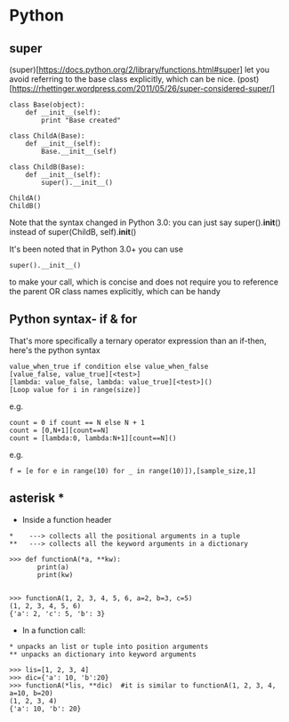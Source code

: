# Python
## super
(super)[https://docs.python.org/2/library/functions.html#super] let you avoid referring to the base class explicitly, which can be nice. (post)[https://rhettinger.wordpress.com/2011/05/26/super-considered-super/]
```
class Base(object):
    def __init__(self):
        print "Base created"

class ChildA(Base):
    def __init__(self):
        Base.__init__(self)

class ChildB(Base):
    def __init__(self):
        super().__init__()

ChildA() 
ChildB()

```
Note that the syntax changed in Python 3.0: you can just say super().__init__() instead of super(ChildB, self).__init__() 

It's been noted that in Python 3.0+ you can use
```
super().__init__()
```
to make your call, which is concise and does not require you to reference the parent OR class names explicitly, which can be handy



## Python syntax- if & for
That's more specifically a ternary operator expression than an if-then, here's the python syntax
```
value_when_true if condition else value_when_false
[value_false, value_true][<test>]
[lambda: value_false, lambda: value_true][<test>]()
[Loop value for i in range(size)]
```
e.g.
```
count = 0 if count == N else N + 1
count = [0,N+1][count==N]
count = [lambda:0, lambda:N+1][count==N]()
```
e.g.
```
f = [e for e in range(10) for _ in range(10)]),[sample_size,1]
```
## asterisk *
* Inside a function header
```
*    ---> collects all the positional arguments in a tuple
**   ---> collects all the keyword arguments in a dictionary
```
```
>>> def functionA(*a, **kw):
       print(a)
       print(kw)


>>> functionA(1, 2, 3, 4, 5, 6, a=2, b=3, c=5)
(1, 2, 3, 4, 5, 6)
{'a': 2, 'c': 5, 'b': 3}
```

* In a function call:
```
* unpacks an list or tuple into position arguments
** unpacks an dictionary into keyword arguments
```
```
>>> lis=[1, 2, 3, 4]
>>> dic={'a': 10, 'b':20}
>>> functionA(*lis, **dic)  #it is similar to functionA(1, 2, 3, 4, a=10, b=20)
(1, 2, 3, 4)
{'a': 10, 'b': 20}
```
